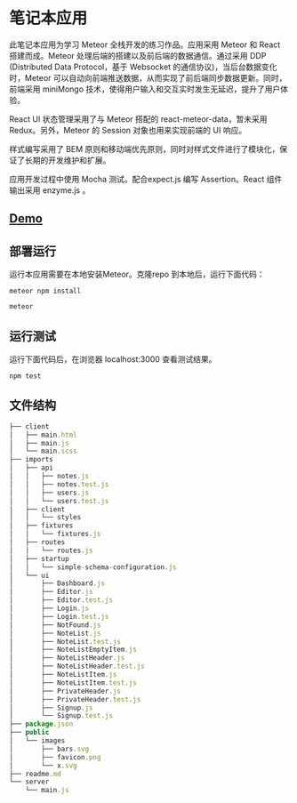# 笔记本应用

此笔记本应用为学习 Meteor 全栈开发的练习作品。应用采用 Meteor 和 React 搭建而成。Meteor 处理后端的搭建以及前后端的数据通信。通过采用 DDP (Distributed Data Protocol，基于 Websocket 的通信协议)，当后台数据变化时，Meteor 可以自动向前端推送数据，从而实现了前后端同步数据更新。同时，前端采用 miniMongo 技术，使得用户输入和交互实时发生无延迟，提升了用户体验。

React UI 状态管理采用了与 Meteor 搭配的 react-meteor-data，暂未采用Redux。另外，Meteor 的 Session 对象也用来实现前端的 UI 响应。

样式编写采用了 BEM 原则和移动端优先原则，同时对样式文件进行了模块化，保证了长期的开发维护和扩展。

应用开发过程中使用 Mocha 测试。配合expect.js 编写 Assertion。React 组件输出采用 enzyme.js 。

## [Demo](https://ray-notebook.herokuapp.com/)
## 部署运行

运行本应用需要在本地安装Meteor。克隆repo 到本地后，运行下面代码：

```
meteor npm install
```

```
meteor
```

## 运行测试

运行下面代码后，在浏览器 localhost:3000 查看测试结果。

```
npm test
```
## 文件结构

``` javascript
├── client
│   ├── main.html 
│   ├── main.js
│   └── main.scss
├── imports
│   ├── api 
│   │   ├── notes.js
│   │   ├── notes.test.js
│   │   ├── users.js
│   │   └── users.test.js
│   ├── client
│   │   └── styles
│   ├── fixtures
│   │   └── fixtures.js
│   ├── routes 
│   │   └── routes.js
│   ├── startup
│   │   └── simple-schema-configuration.js 
│   └── ui
│       ├── Dashboard.js
│       ├── Editor.js
│       ├── Editor.test.js
│       ├── Login.js
│       ├── Login.test.js
│       ├── NotFound.js
│       ├── NoteList.js
│       ├── NoteList.test.js
│       ├── NoteListEmptyItem.js
│       ├── NoteListHeader.js
│       ├── NoteListHeader.test.js
│       ├── NoteListItem.js
│       ├── NoteListItem.test.js
│       ├── PrivateHeader.js
│       ├── PrivateHeader.test.js
│       ├── Signup.js
│       └── Signup.test.js
├── package.json
├── public
│   └── images
│       ├── bars.svg
│       ├── favicon.png
│       └── x.svg
├── readme.md
└── server
    └── main.js
```
